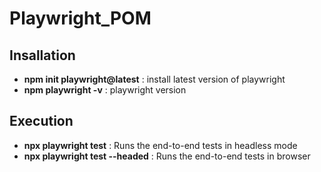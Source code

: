 # Playwright_POM

## Insallation
 * **npm init playwright@latest** : install latest version of playwright 
 * **npm playwright -v** : playwright version

## Execution
 * **npx playwright test** : Runs the end-to-end tests in headless mode
 * **npx playwright test --headed** : Runs the end-to-end tests in browser
